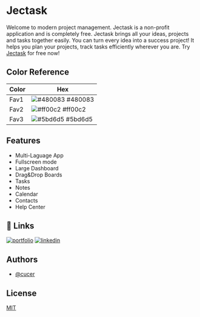 
# Jectask

Welcome to modern project management.  Jectask is a non-profit application and is completely free. Jectask brings all your ideas, projects and tasks together easily. You can turn every idea into a success project! It helps you plan your projects, track tasks efficiently wherever you are.  Try [Jectask](https://www.jectask.com) for free now!

## Color Reference

| Color             | Hex                                                                |
| ----------------- | ------------------------------------------------------------------ |
| Fav1 | ![#480083](https://via.placeholder.com/10/480083?text=+) #480083 |
| Fav2 | ![#ff00c2](https://via.placeholder.com/10/ff00c2?text=+) #ff00c2 |
| Fav3 | ![#5bd6d5](https://via.placeholder.com/10/5bd6d5?text=+) #5bd6d5 |


## Features

- Multi-Laguage App
- Fullscreen mode
- Large Dashboard
- Drag&Drop Boards
- Tasks
- Notes
- Calendar
- Contacts
- Help Center


## 🔗 Links
[![portfolio](https://img.shields.io/badge/Jectask-000?style=for-the-badge&logo=ko-fi&logoColor=white)](https://www.jectask.com/)
[![linkedin](https://img.shields.io/badge/linkedin-0A66C2?style=for-the-badge&logo=linkedin&logoColor=white)](https://www.linkedin.com/company/jectask/)


## Authors

- [@cucer](https://www.github.com/cucer)


## License

[MIT](https://choosealicense.com/licenses/mit/)

